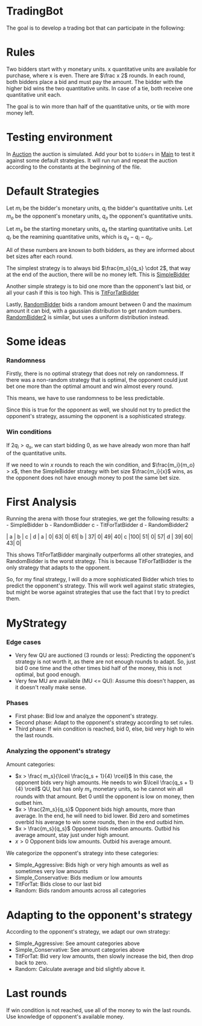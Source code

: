 # TradingBot

The goal is to develop a trading bot that can participate in the following:

# Rules
Two bidders start with y monetary units. x quantitative units are available for purchase, where x is even.
There are $\frac x 2$ rounds. In each round, both bidders place a bid and must pay the amount.
The bidder with the higher bid wins the two quantitative units. In case of a tie, both receive one quantitative unit each.

The goal is to win more than half of the quantitative units, or tie with more money left.

# Testing environment

In [Auction](src/main/java/auction/Auction.java) the auction is simulated.
Add your bot to `bidders` in [Main](src/main/java/Main.java) to test it against some default strategies. It will run run and repeat the auction according to the constants at the beginning of the file.

# Default Strategies

Let $m_i$ be the bidder's monetary units, $q_i$ the bidder's quantitative units.
Let $m_o$ be the opponent's monetary units, $q_o$ the opponent's quantitative units.

Let $m_s$ be the starting monetary units, $q_s$ the starting quantitative units.
Let $q_r$ be the reamining quantitative units, which is $q_s - q_i - q_o$.

All of these numbers are known to both bidders, as they are informed about bet sizes after each round.

The simplest strategy is to always bid $\frac{m_s}{q_s} \cdot 2$, that way at the end of the auction, there will be no money left. 
This is [SimpleBidder](src/main/java/auction/bidders/SimpleBidder.java)

Another simple strategy is to bid one more than the opponent's last bid, or all your cash if this is too high.
This is [TitForTatBidder](src/main/java/auction/bidders/TitForTatBidder.java)

Lastly, [RandomBidder](src/main/java/auction/bidders/RandomBidder.java) bids a random amount between 0 and the maximum amount it can bid, with a gaussian distribution to get random numbers.
[RandomBidder2](src/main/java/auction/bidders/RandomBidder2.java) is similar, but uses a uniform distribution instead.
# Some ideas

### Randomness
Firstly, there is no optimal strategy that does not rely on randomness.
If there was a non-random strategy that is optimal, the opponent could just bet one more than the optimal amount and win almost every round.

This means, we have to use randomness to be less predictable.

Since this is true for the opponent as well, we should not try to predict the opponent's strategy, assuming the opponent
is a sophisticated strategy.

### Win conditions
If $2q_i > q_s$, we can start bidding 0, as we have already won more than half of the quantitative units.

If we need to win $x$ rounds to reach the win condition, and $\frac{m_i}{m_o} > x$, then the SimpleBidder strategy
with bet size $\frac{m_i}{x}$ wins, as the opponent does not have enough money to post the same bet size.

# First Analysis

Running the arena with those four strategies, we get the following results:
a - SimpleBidder
b - RandomBidder
c - TitForTatBidder
d - RandomBidder2

  | a | b | c | d |
a |  0| 63|  0| 61|
b | 37|  0| 49| 40|
c |100| 51|  0| 57|
d | 39| 60| 43|  0|

This shows TitForTatBidder marginally outperforms all other strategies, and RandomBidder is the worst strategy.
This is because TitForTatBidder is the only strategy that adapts to the opponent.

So, for my final strategy, I will do a more sophisticated Bidder which tries to predict the opponent's strategy.
This will work well against static strategies, but might be worse against strategies that use the fact that I try to predict them.

# MyStrategy

### Edge cases
- Very few QU are auctioned (3 rounds or less): Predicting the opponent's strategy is not worth it, as there are not enough rounds to adapt.
So, just bid 0 one time and the other times bid half of the money, this is not optimal, but good enough.
- Very few MU are available (MU <= QU): Assume this doesn't happen, as it doesn't really make sense.

### Phases
- First phase: Bid low and analyze the opponent's strategy.
- Second phase: Adapt to the opponent's strategy according to set rules.
- Third phase: If win condition is reached, bid 0, else, bid very high to win the last rounds.

### Analyzing the opponent's strategy
Amount categories: 
- $x > \frac{ m_s}{\lceil \frac{q_s + 1}{4} \rceil}$ In this case, the opponent bids very high amounts. He needs to win 
$\lceil \frac{q_s + 1}{4} \rceil$ QU, but has only $m_s$ monetary units, so he cannot win all rounds with that amount. Bet 0 until the opponent is low on money, then outbet him.
- $x > \frac{2m_s}{q_s}$ Opponent bids high amounts, more than average. In the end, he will need to bid lower. Bid zero and sometimes overbid his average to win some rounds, then in the end outbid him.
- $x > \frac{m_s}{q_s}$ Opponent bids medion amounts. Outbid his average amount, stay just under high amount.
- $x > 0$ Opponent bids low amounts. Outbid his average amount.

We categorize the opponent's strategy into these categories:
- Simple_Aggressive: Bids high or very high amounts as well as sometimes very low amounts
- Simple_Conservative: Bids medium or low amounts
- TitForTat: Bids close to our last bid
- Random: Bids random amounts across all categories

# Adapting to the opponent's strategy
According to the opponent's strategy, we adapt our own strategy:
- Simple_Aggressive: See amount categories above
- Simple_Conservative: See amount categories above
- TitForTat: Bid very low amounts, then slowly increase the bid, then drop back to zero.
- Random: Calculate average and bid slightly above it.

# Last rounds
If win condition is not reached, use all of the money to win the last rounds.
Use knowledge of opponent's available money.